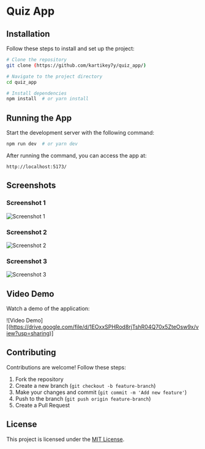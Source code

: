 # Quiz App

## Installation
Follow these steps to install and set up the project:

```bash
# Clone the repository
git clone (https://github.com/kartikey7y/quiz_app/)

# Navigate to the project directory
cd quiz_app

# Install dependencies
npm install  # or yarn install
```

## Running the App
Start the development server with the following command:

```bash
npm run dev  # or yarn dev
```

After running the command, you can access the app at:
```
http://localhost:5173/
```

## Screenshots
### Screenshot 1
![Screenshot 1](path/to/screenshot1.png)

### Screenshot 2
![Screenshot 2](path/to/screenshot2.png)

### Screenshot 3
![Screenshot 3](path/to/screenshot3.png)

## Video Demo
Watch a demo of the application:

![Video Demo][(https://drive.google.com/file/d/1EOxxSPHRod8rjTshR04Q70x5ZteOsw9x/view?usp=sharing)]

## Contributing
Contributions are welcome! Follow these steps:
1. Fork the repository
2. Create a new branch (`git checkout -b feature-branch`)
3. Make your changes and commit (`git commit -m 'Add new feature'`)
4. Push to the branch (`git push origin feature-branch`)
5. Create a Pull Request

## License
This project is licensed under the [MIT License](LICENSE).

